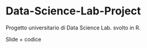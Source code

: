# Data-Science-Lab-Project

Progetto universitario di Data Science Lab. svolto in R.


Slide + codice

